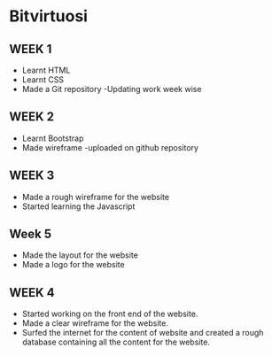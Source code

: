 # Bitvirtuosi
## WEEK 1
* Learnt HTML
* Learnt CSS
* Made a Git repository -Updating work week wise

## WEEK 2
* Learnt Bootstrap
* Made wireframe -uploaded on github repository

## WEEK 3
* Made a rough wireframe for the website
* Started learning the Javascript

## Week 5
* Made the layout for the website
* Made a logo for the website

## WEEK 4
* Started working on the front end of the website. 
* Made a clear wireframe for the website.
* Surfed the internet for the content of website and created a rough database containing all the content for the website.

